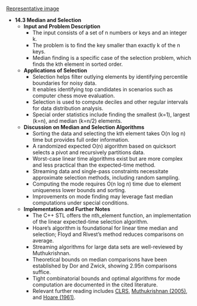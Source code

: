 [Representative image](ADM-ch14-combinatorials-medians.best.png)

- **14.3 Median and Selection**
  - **Input and Problem Description**
    - The input consists of a set of n numbers or keys and an integer k.
    - The problem is to find the key smaller than exactly k of the n keys.
    - Median finding is a specific case of the selection problem, which finds the kth element in sorted order.
  - **Applications of Selection**
    - Selection helps filter outlying elements by identifying percentile boundaries for noisy data.
    - It enables identifying top candidates in scenarios such as computer chess move evaluation.
    - Selection is used to compute deciles and other regular intervals for data distribution analysis.
    - Special order statistics include finding the smallest (k=1), largest (k=n), and median (k=n/2) elements.
  - **Discussion on Median and Selection Algorithms**
    - Sorting the data and selecting the kth element takes O(n log n) time but provides full order information.
    - A randomized expected O(n) algorithm based on quicksort selects a pivot and recursively partitions data.
    - Worst-case linear time algorithms exist but are more complex and less practical than the expected-time method.
    - Streaming data and single-pass constraints necessitate approximate selection methods, including random sampling.
    - Computing the mode requires O(n log n) time due to element uniqueness lower bounds and sorting.
    - Improvements on mode finding may leverage fast median computations under special conditions.
  - **Implementation and Further Notes**
    - The C++ STL offers the nth_element function, an implementation of the linear expected-time selection algorithm.
    - Hoare’s algorithm is foundational for linear time median and selection; Floyd and Rivest’s method reduces comparisons on average.
    - Streaming algorithms for large data sets are well-reviewed by Muthukrishnan.
    - Theoretical bounds on median comparisons have been established by Dor and Zwick, showing 2.95n comparisons suffice.
    - Tight combinatorial bounds and optimal algorithms for mode computation are documented in the cited literature.
    - Relevant further reading includes [CLRS](https://mitpress.mit.edu/books/introduction-algorithms-third-edition), [Muthukrishnan (2005)](https://dl.acm.org/doi/10.1145/1081870.1081874), and [Hoare (1961)](https://dl.acm.org/doi/10.1145/366622.366649).
